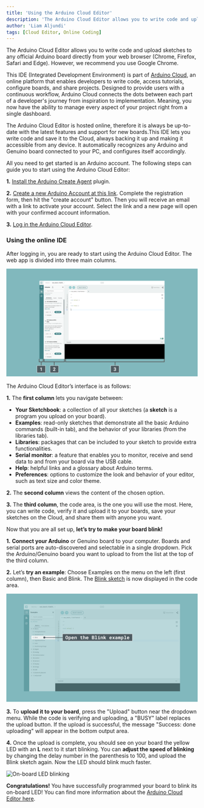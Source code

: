 ```yaml
---
title: 'Using the Arduino Cloud Editor'
description: 'The Arduino Cloud Editor allows you to write code and upload sketches to any official Arduino board from your web browser.'
author: 'Liam Aljundi'
tags: [Cloud Editor, Online Coding]
---
```


The Arduino Cloud Editor allows you to write code and upload sketches to any official Arduino board directly from your web browser (Chrome, Firefox, Safari and Edge). However, we recommend you use Google Chrome. 

This IDE (Integrated Development Environment) is part of [Arduino Cloud](https://app.arduino.cc/), an online platform that enables developers to write code, access tutorials, configure boards, and share projects. Designed to provide users with a continuous workflow, Arduino Cloud connects the dots between each part of a developer's journey from inspiration to implementation. Meaning, you now have the ability to manage every aspect of your project right from a single dashboard.

The Arduino Cloud Editor is hosted online, therefore it is always be up-to-date with the latest features and support for new boards.This IDE lets you write code and save it to the Cloud, always backing it up and making it accessible from any device. It automatically recognizes any Arduino and Genuino board connected to your PC, and configures itself accordingly.

All you need to get started is an Arduino account. The following steps can guide you to start using the Arduino Cloud Editor:

**1.** [Install the Arduino Create Agent](https://create.arduino.cc/getting-started/plugin/welcome) plugin.
   
**2.** [Create a new Arduino Account at this link](https://login.arduino.cc/login). Complete the registration form, then hit the "create account" button. Then you will receive an email with a link to activate your account. Select the link and a new page will open with your confirmed account information.
   
**3.** [Log in the Arduino Cloud Editor](http://create.arduino.cc/editor).

### Using the online IDE

After logging in, you are ready to start using the Arduino Cloud Editor. The web app is divided into three main columns.

![The Arduino Cloud Editor](./assets/web-editor.png)

The Arduino Cloud Editor’s interface is as follows:

**1.** The **first column** lets you navigate between:
   
 - **Your Sketchbook**: a collection of all your sketches (a **sketch** is a program you upload on your board).
- **Examples**: read-only sketches that demonstrate all the basic Arduino commands (built-in tab), and the behavior of your libraries (from the libraries tab).
- **Libraries**: packages that can be included to your sketch to provide extra functionalities.
- **Serial monitor**: a feature that enables you to monitor, receive and send data to and from your board via the USB cable.
- **Help**: helpful links and a glossary about Arduino terms.
- **Preferences**: options to customize the look and behavior of your editor, such as text size and color theme.

**2.** The **second column** views the content of the chosen option.
   
**3.** The **third column**, the code area, is the one you will use the most. Here, you can write code, verify it and upload it to your boards, save your sketches on the Cloud, and share them with anyone you want.

Now that you are all set up, **let’s try to make your board blink!**

**1.** **Connect your Arduino** or Genuino board to your computer. Boards and serial ports are auto-discovered and selectable in a single dropdown. Pick the Arduino/Genuino board you want to upload to from the list at the top of the third column.
   
**2.** Let’s **try an example**: Choose Examples on the menu on the left (first column), then Basic and Blink. The [Blink sketch](https://create.arduino.cc/example/builtin/01.Basics%5CBlink/Blink/preview) is now displayed in the code area.

![Finding an example](./assets/finding-an-example.png)

**3.** To **upload it to your board**, press the "Upload" button near the dropdown menu. While the code is verifying and uploading, a "BUSY" label replaces the upload button. If the upload is successful, the message "Success: done uploading" will appear in the bottom output area.
   
**4.** Once the upload is complete, you should see on your board the yellow LED with an **L** next to it start blinking. You can **adjust the speed of blinking** by changing the delay number in the parenthesis to 100, and upload the Blink sketch again. Now the LED should blink much faster.

![On-board LED blinking](./assets/onboard-led-blinking.gif)

**Congratulations!** You have successfully programmed your board to blink its on-board LED! You can find more information about the [Arduino Cloud Editor here](arduino-cloud/guides/overview/).
